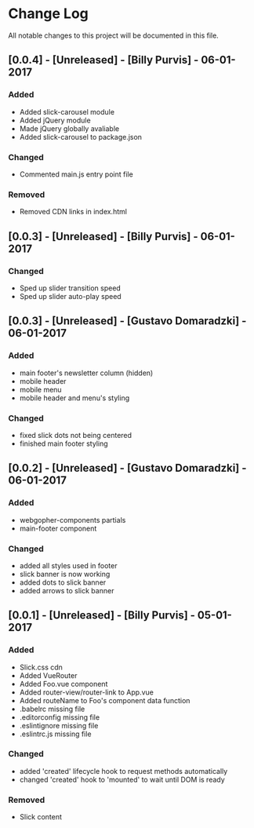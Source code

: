 # Change Log
All notable changes to this project will be documented in this file.

## [0.0.4] - [Unreleased] - [Billy Purvis] - 06-01-2017

### Added
- Added slick-carousel module
- Added jQuery module
- Made jQuery globally avaliable 
- Added slick-carousel to package.json

### Changed
- Commented main.js entry point file

### Removed
- Removed CDN links in index.html

## [0.0.3] - [Unreleased] - [Billy Purvis] - 06-01-2017

### Changed
- Sped up slider transition speed
- Sped up slider auto-play speed

## [0.0.3] - [Unreleased] - [Gustavo Domaradzki] - 06-01-2017

### Added
- main footer's newsletter column (hidden)
- mobile header
- mobile menu
- mobile header and menu's styling

### Changed
- fixed slick dots not being centered
- finished main footer styling

## [0.0.2] - [Unreleased] - [Gustavo Domaradzki] - 06-01-2017

### Added
- webgopher-components partials
- main-footer component

### Changed
- added all styles used in footer
- slick banner is now working
- added dots to slick banner
- added arrows to slick banner

## [0.0.1] - [Unreleased] - [Billy Purvis] - 05-01-2017

### Added
- Slick.css cdn
- Added VueRouter
- Added Foo.vue component
- Added router-view/router-link to App.vue
- Added routeName to Foo's component data function
- .babelrc missing file
- .editorconfig missing file
- .eslintignore missing file
- .eslintrc.js missing file

### Changed
- added 'created' lifecycle hook to request methods automatically
- changed 'created' hook to 'mounted' to wait until DOM is ready

### Removed
- Slick content
